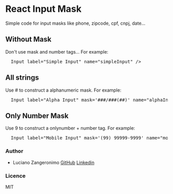 # React Input Mask

Simple code for input masks like phone, zipcode, cpf, cnpj, date...

## Without Mask
Don't use mask and number tags...
For example:

<pre>
  Input label="Simple Input" name="simpleInput" />
</pre>


## All strings

Use # to construct a alphanumeric mask.
For example: 

<pre>
  Input label="Alpha Input" mask='###/###(##)' name="alphaInputName" />
</pre>

## Only Number Mask

Use 9 to construct a onlynumber + number tag.
For example:

<pre>
  Input label="Mobile Input" mask='(99) 99999-9999' name="mobileInput" number />
</pre>

### Author
  - Luciano Zangeronimo
      [GitHub](https://github.com/zangeronimo)
      [Linkedin](https://www.linkedin.com/in/zangeronimo/)

### Licence
  MIT